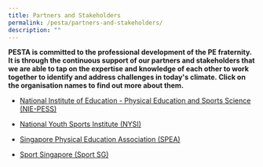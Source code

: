 ```yaml
---
title: Partners and Stakeholders
permalink: /pesta/partners-and-stakeholders/
description: ""
---
```

**PESTA is committed to the professional development of the PE fraternity. It is through the continuous support of our partners and stakeholders that we are able to tap on the expertise and knowledge of each other to work together to identify and address challenges in today's climate. Click on the organisation names to find out more about them.**



    
*   [National Institute of Education - Physical Education and Sports Science (NIE-PESS)](http://www.nie.edu.sg/physical-education-and-sports-science/about-pess)  
    
*   [National Youth Sports Institute (NYSI)](http://www.nysi.org.sg/)
    
    
*   [Singapore Physical Education Association (SPEA)](https://www.spea.org.sg/)
    
*   [Sport Singapore (Sport SG)](https://www.sportsingapore.gov.sg/)
    
